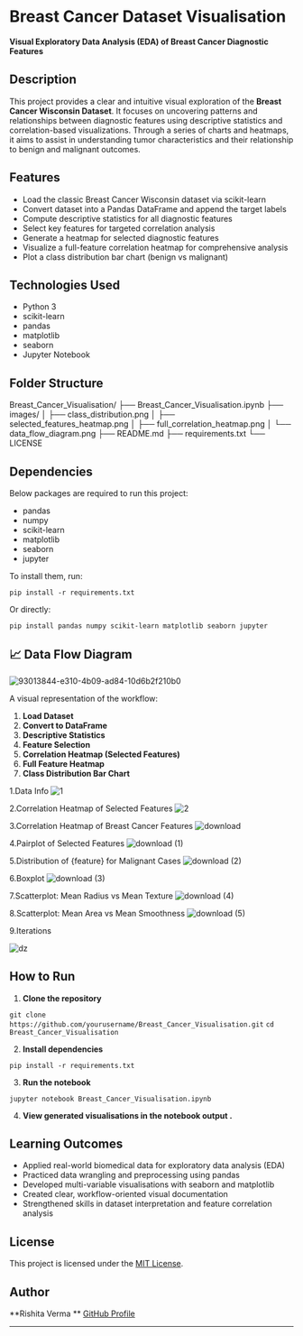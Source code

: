 #  Breast Cancer Dataset Visualisation

**Visual Exploratory Data Analysis (EDA) of Breast Cancer Diagnostic Features**

##  Description

This project provides a clear and intuitive visual exploration of the **Breast Cancer Wisconsin Dataset**. 
It focuses on uncovering patterns and relationships between diagnostic features using descriptive statistics and correlation-based visualizations. 
Through a series of charts and heatmaps, it aims to assist in understanding tumor characteristics and their relationship to benign and malignant outcomes.

##  Features

*  Load the classic Breast Cancer Wisconsin dataset via scikit-learn
*  Convert dataset into a Pandas DataFrame and append the target labels
*  Compute descriptive statistics for all diagnostic features
*  Select key features for targeted correlation analysis
*  Generate a heatmap for selected diagnostic features
*  Visualize a full-feature correlation heatmap for comprehensive analysis
* Plot a class distribution bar chart (benign vs malignant)

##  Technologies Used

* Python 3
* scikit-learn
* pandas
* matplotlib
* seaborn
* Jupyter Notebook

##  Folder Structure

Breast\_Cancer\_Visualisation/
├── Breast\_Cancer\_Visualisation.ipynb
├── images/
│   ├── class\_distribution.png
│   ├── selected\_features\_heatmap.png
│   ├── full\_correlation\_heatmap.png
│   └── data\_flow\_diagram.png
├── README.md
├── requirements.txt
└── LICENSE

##  Dependencies

Below packages are required to run this project:

* pandas
* numpy
* scikit-learn
* matplotlib
* seaborn
* jupyter 

To install them, run:

`pip install -r requirements.txt`

Or directly:

`pip install pandas numpy scikit-learn matplotlib seaborn jupyter`

## 📈 Data Flow Diagram

![93013844-e310-4b09-ad84-10d6b2f210b0](https://github.com/user-attachments/assets/2ff0aa4e-f1cc-46cf-a143-5caec24fa3ed)


A visual representation of the workflow:

1.  **Load Dataset**
2.  **Convert to DataFrame**
3.  **Descriptive Statistics**
4.  **Feature Selection**
5.  **Correlation Heatmap (Selected Features)**
6.  **Full Feature Heatmap**
7.  **Class Distribution Bar Chart**

1.Data Info
![1](https://github.com/user-attachments/assets/a3f8f53f-78d3-4b72-83ac-36e50ffd56f9)


2.Correlation Heatmap of Selected Features
![2](https://github.com/user-attachments/assets/7aad39f9-add8-46b9-b1b1-6e60acc68f41)


3.Correlation Heatmap of Breast Cancer Features
![download](https://github.com/user-attachments/assets/4235f9ac-8d33-4701-87ac-2473d67aeca4)


4.Pairplot of Selected Features
![download (1)](https://github.com/user-attachments/assets/086c699b-5666-48da-b06b-473c39d35367)


5.Distribution of {feature} for Malignant Cases
![download (2)](https://github.com/user-attachments/assets/fc718732-9ed7-4228-b085-7d9ecd2568f7)


6.Boxplot
![download (3)](https://github.com/user-attachments/assets/b6f0fcc0-90f3-42d9-b189-1eb45b2370fc)


7.Scatterplot: Mean Radius vs Mean Texture
![download (4)](https://github.com/user-attachments/assets/9a5ae379-1144-4d61-bb3d-a3a3e78fdc42)


8.Scatterplot: Mean Area vs Mean Smoothness
![download (5)](https://github.com/user-attachments/assets/16bc6bdc-0fa9-4af8-bb97-5e667ee68939)


9.Iterations


![dz](https://github.com/user-attachments/assets/e28f33bd-7679-4286-b039-3e1939ba93cd)





##  How to Run

1. **Clone the repository**

`git clone https://github.com/yourusername/Breast_Cancer_Visualisation.git`
`cd Breast_Cancer_Visualisation`

2. **Install dependencies**

`pip install -r requirements.txt`

3. **Run the notebook**

`jupyter notebook Breast_Cancer_Visualisation.ipynb`

4. **View generated visualisations in the notebook output .**

##  Learning Outcomes

* Applied real-world biomedical data for exploratory data analysis (EDA)
* Practiced data wrangling and preprocessing using pandas
* Developed multi-variable visualisations with seaborn and matplotlib
* Created clear, workflow-oriented visual documentation
* Strengthened skills in dataset interpretation and feature correlation analysis

##  License

This project is licensed under the [MIT License](Liscence).

##  Author

**Rishita Verma **
[GitHub Profile](https://github.com/Rishita-112001)

---


